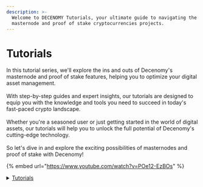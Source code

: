```yaml
---
description: >-
  Welcome to DECENOMY Tutorials, your ultimate guide to navigating the world of
  masternode and proof of stake cryptocurrencies projects.
---
```


# Tutorials

In this tutorial series, we'll explore the ins and outs of Decenomy's masternode and proof of stake features, helping you to optimize your digital asset management.\
\
With step-by-step guides and expert insights, our tutorials are designed to equip you with the knowledge and tools you need to succeed in today's fast-paced crypto landscape. \
\
Whether you're a seasoned user or just getting started in the world of digital assets, our tutorials will help you to unlock the full potential of Decenomy's cutting-edge technology. \
\
So let's dive in and explore the exciting possibilities of masternodes and proof of stake with Decenomy!

{% embed url="https://www.youtube.com/watch?v=POe12-EzBOs" %}

<details>

<summary><a href="./">Tutorials</a></summary>

<mark style="color:blue;">****</mark>[<mark style="color:blue;">**DECENOMY Explorer**</mark>](decenomy-explorer/)<mark style="color:blue;">****</mark>

* [Overview](decenomy-explorer/overview.md)
* [Latest blocks](decenomy-explorer/latest-blocks.md)
* [Masternodes](decenomy-explorer/masternodes.md)
* [Network](decenomy-explorer/network.md)
* [Search by Block and/or Hash](decenomy-explorer/search-by-block-and-or-hash.md)
* [Search by Tx ID](decenomy-explorer/search-by-tx-id.md)
* [Search by Address](decenomy-explorer/search-by-address.md)
* [Explorer API](decenomy-explorer/explorer-api.md)

<mark style="color:blue;">**Wallet**</mark>

* [How to use the DECENOMY wallet](wallet/how-to-use-the-decenomy-wallets.md)
* [Encrypting a wallet](wallet/how-to-encrypt-a-wallet.md)
* [Extra connections ( addnodes )](wallet/how-to-add-addnodes.md)
* [Fast sync with a Bootstrap](wallet/how-to-synchronize-the-wallet-with-a-bootstrap.md)
* [Wallet update](wallet/how-to-update-a-wallet.md)
* [Staking process on desktop wallet](wallet/how-to-stake-coins.md)
* [Staking process on a VPS](wallet/staking-process-on-a-vps.md)
* [Staking Best Practices](wallet/staking-optimization-and-common-problems.md)
* [Backup wallet on an external device](wallet/how-to-make-a-backup-on-a-usb-stick.md)
* [Restoring a backup from an external device](wallet/restoring-a-backup-from-an-external-device.md)

<mark style="color:blue;">**Masternodes**</mark>

* [Masternode deploy on VPS](masternodes/how-to-deploy-a-masternode-on-vps.md)
* [Masternode collateral update](masternodes/how-to-update-a-masternode-collateral.md)
* [How to run multiple MNs on the same VPS](masternodes/how-to-run-multiple-mns-on-the-same-vps.md)
* [Create a Masternode on IHostMN.com](masternodes/how-to-create-a-masternode-on-ihostmn.com.md)
* [Shared Masternode management on Crypos](masternodes/shared-masternode-management-on-crypos.md)

<mark style="color:blue;">**Exchange**</mark>

* [How to buy DECENOMY coins on Heliobank](exchange/how-to-buy-decenomy-coins-on-heliobank.md)
* [Fiat to Crypto to DECENOMY Coins](exchange/fiat-to-crypto-to-decenomy-coins.md)

</details>
